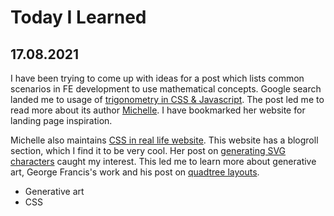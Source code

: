 # Today I Learned

## 17.08.2021

I have been trying to come up with ideas for a post which lists common scenarios in FE development to use mathematical concepts. Google search landed me to usage of [trigonometry in CSS & Javascript](https://tympanus.net/codrops/2021/06/02/trigonometry-in-css-and-javascript-getting-creative-with-trigonometric-functions/). The post led me to read more about its author [Michelle](https://michellebarker.co.uk/). I have bookmarked her website for landing page inspiration.

Michelle also maintains [CSS in real life website](https://css-irl.info/). This website has a blogroll section, which I find it to be very cool. Her post on [generating SVG characters](https://css-irl.info/creating-generative-svg-characters/) caught my interest. This led me to learn more about generative art, George Francis's work and his post on [quadtree layouts](https://georgefrancis.dev/writing/generative-grid-layouts-with-quadtrees/).

- Generative art 
- CSS 